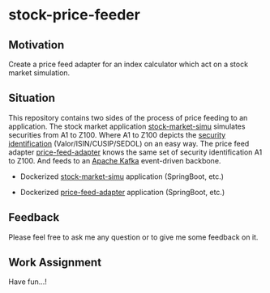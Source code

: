 # stock-price-feeder


## Motivation
Create a price feed adapter for an index calculator which act on a stock market simulation.


## Situation
This repository contains two sides of the process of price feeding to an application. 
The stock market application [stock-market-simu](https://github.com/PaulsAgileIndex/stock-price-feeder/tree/master/stock-market-simu) 
simulates securities from A1 to Z100. Where A1 to Z100 depicts the 
 [security identification](http://www.ksvali.com/2009/02/security-ids-symbol-cusip-isin-sedol-ric-code/) 
 (Valor/ISIN/CUSIP/SEDOL) on an easy way. The price feed adapter [price-feed-adapter](https://github.com/PaulsAgileIndex/stock-price-feeder/tree/master/price-feed-adapter) 
knows the same set of security identification A1 to Z100. And feeds to an [Apache Kafka](https://kafka.apache.org/) event-driven 
backbone.


- Dockerized [stock-market-simu](https://github.com/PaulsAgileIndex/stock-price-feeder/tree/master/stock-market-simu) 
  application (SpringBoot, etc.)

- Dockerized [price-feed-adapter](https://github.com/PaulsAgileIndex/stock-price-feeder/tree/master/price-feed-adapter) 
  application (SpringBoot, etc.)


## Feedback

Please feel free to ask me any question or to give me some feedback on it.


## Work Assignment
Have fun...!